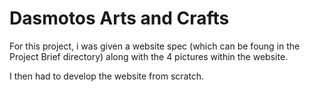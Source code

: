 # Dasmotos Arts and Crafts

For this project, i was given a website spec (which can be foung in the Project Brief directory) along with the 4 pictures within the website.

I then had to develop the website from scratch.
